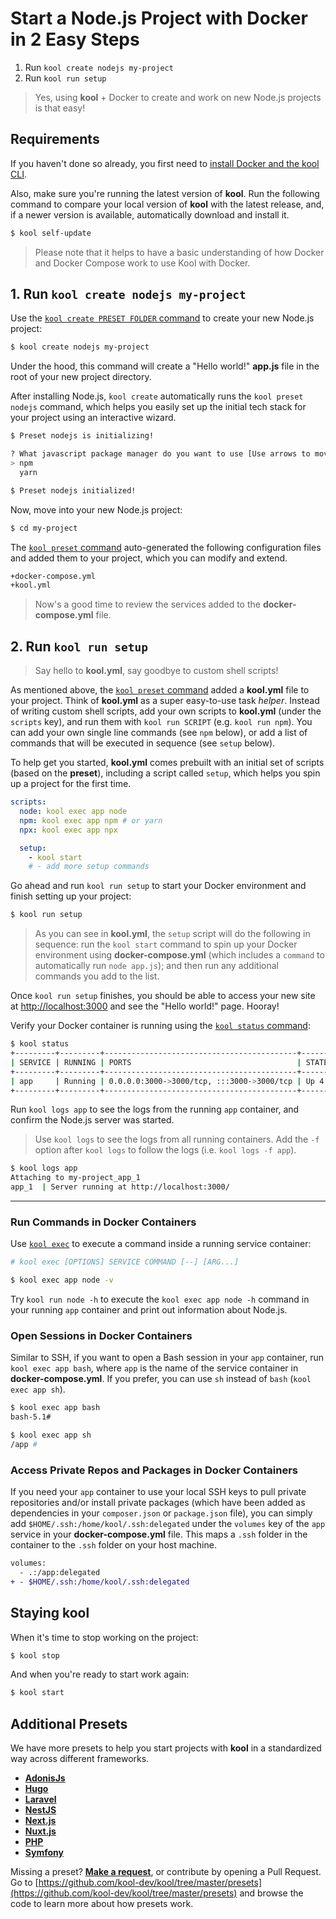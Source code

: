 # Start a Node.js Project with Docker in 2 Easy Steps

1. Run `kool create nodejs my-project`
2. Run `kool run setup`

> Yes, using **kool** + Docker to create and work on new Node.js projects is that easy!

## Requirements

If you haven't done so already, you first need to [install Docker and the kool CLI](/docs/getting-started/installation).

Also, make sure you're running the latest version of **kool**. Run the following command to compare your local version of **kool** with the latest release, and, if a newer version is available, automatically download and install it.

```bash
$ kool self-update
```

> Please note that it helps to have a basic understanding of how Docker and Docker Compose work to use Kool with Docker.

## 1. Run `kool create nodejs my-project`

Use the [`kool create PRESET FOLDER` command](/docs/commands/kool-create) to create your new Node.js project:

```bash
$ kool create nodejs my-project
```

Under the hood, this command will create a "Hello world!" **app.js** file in the root of your new project directory.

After installing Node.js, `kool create` automatically runs the `kool preset nodejs` command, which helps you easily set up the initial tech stack for your project using an interactive wizard.

```bash
$ Preset nodejs is initializing!

? What javascript package manager do you want to use [Use arrows to move, type to filter]
> npm
  yarn

$ Preset nodejs initialized!
```

Now, move into your new Node.js project:

```bash
$ cd my-project
```

The [`kool preset` command](/docs/commands/kool-preset) auto-generated the following configuration files and added them to your project, which you can modify and extend.

```bash
+docker-compose.yml
+kool.yml
```

> Now's a good time to review the services added to the **docker-compose.yml** file.

## 2. Run `kool run setup`

> Say hello to **kool.yml**, say goodbye to custom shell scripts!

As mentioned above, the [`kool preset` command](/docs/commands/kool-preset) added a **kool.yml** file to your project. Think of **kool.yml** as a super easy-to-use task _helper_. Instead of writing custom shell scripts, add your own scripts to **kool.yml** (under the `scripts` key), and run them with `kool run SCRIPT` (e.g. `kool run npm`). You can add your own single line commands (see `npm` below), or add a list of commands that will be executed in sequence (see `setup` below).

To help get you started, **kool.yml** comes prebuilt with an initial set of scripts (based on the **preset**), including a script called `setup`, which helps you spin up a project for the first time.

```yaml
scripts:
  node: kool exec app node
  npm: kool exec app npm # or yarn
  npx: kool exec app npx

  setup:
    - kool start
	# - add more setup commands
```

Go ahead and run `kool run setup` to start your Docker environment and finish setting up your project:

```bash
$ kool run setup
```

> As you can see in **kool.yml**, the `setup` script will do the following in sequence: run the `kool start` command to spin up your Docker environment using **docker-compose.yml** (which includes a `command` to automatically run `node app.js`); and then run any additional commands you add to the list.

Once `kool run setup` finishes, you should be able to access your new site at [http://localhost:3000](http://localhost:3000) and see the "Hello world!" page. Hooray!

Verify your Docker container is running using the [`kool status` command](/docs/commands/kool-status):

```bash
$ kool status
+---------+---------+-------------------------------------------+--------------+
| SERVICE | RUNNING | PORTS                                     | STATE        |
+---------+---------+-------------------------------------------+--------------+
| app     | Running | 0.0.0.0:3000->3000/tcp, :::3000->3000/tcp | Up 4 seconds |
+---------+---------+-------------------------------------------+--------------+
```

Run `kool logs app` to see the logs from the running `app` container, and confirm the Node.js server was started.

> Use `kool logs` to see the logs from all running containers. Add the `-f` option after `kool logs` to follow the logs (i.e. `kool logs -f app`).

```bash
$ kool logs app
Attaching to my-project_app_1
app_1  | Server running at http://localhost:3000/
```

---

### Run Commands in Docker Containers

Use [`kool exec`](/docs/commands/kool-exec) to execute a command inside a running service container:

```bash
# kool exec [OPTIONS] SERVICE COMMAND [--] [ARG...]

$ kool exec app node -v
```

Try `kool run node -h` to execute the `kool exec app node -h` command in your running `app` container and print out information about Node.js.

### Open Sessions in Docker Containers

Similar to SSH, if you want to open a Bash session in your `app` container, run `kool exec app bash`, where `app` is the name of the service container in **docker-compose.yml**. If you prefer, you can use `sh` instead of `bash` (`kool exec app sh`).

```bash
$ kool exec app bash
bash-5.1#

$ kool exec app sh
/app #
```

### Access Private Repos and Packages in Docker Containers

If you need your `app` container to use your local SSH keys to pull private repositories and/or install private packages (which have been added as dependencies in your `composer.json` or `package.json` file), you can simply add `$HOME/.ssh:/home/kool/.ssh:delegated` under the `volumes` key of the `app` service in your **docker-compose.yml** file. This maps a `.ssh` folder in the container to the `.ssh` folder on your host machine.

```diff
volumes:
  - .:/app:delegated
+ - $HOME/.ssh:/home/kool/.ssh:delegated
```

## Staying kool

When it's time to stop working on the project:

```bash
$ kool stop
```

And when you're ready to start work again:

```bash
$ kool start
```

## Additional Presets

We have more presets to help you start projects with **kool** in a standardized way across different frameworks.

- **[AdonisJs](/docs/2-Presets/AdonisJs.md)**
- **[Hugo](/docs/2-Presets/Hugo.md)**
- **[Laravel](/docs/2-Presets/Laravel.md)**
- **[NestJS](/docs/2-Presets/NestJS.md)**
- **[Next.js](/docs/2-Presets/NextJS.md)**
- **[Nuxt.js](/docs/2-Presets/NuxtJS.md)**
- **[PHP](/docs/2-Presets/PHP.md)**
- **[Symfony](/docs/2-Presets/Symfony.md)**

Missing a preset? **[Make a request](https://github.com/kool-dev/kool/issues/new)**, or contribute by opening a Pull Request. Go to [https://github.com/kool-dev/kool/tree/master/presets](https://github.com/kool-dev/kool/tree/master/presets) and browse the code to learn more about how presets work.
